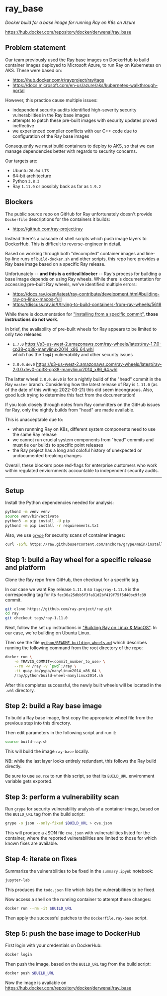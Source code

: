 # ray_base

_Docker build for a base image for running Ray on K8s on Azure_

<https://hub.docker.com/repository/docker/derwenai/ray_base>


## Problem statement

Our team previously used the Ray base images on DockerHub to build
container images deployed to Microsoft Azure, to run Ray on Kubernetes
on AKS. These were based on:

  * <https://hub.docker.com/r/rayproject/ray/tags>
  * <https://docs.microsoft.com/en-us/azure/aks/kubernetes-walkthrough-portal>

However, this practice cause multiple issues:

  * independent security audits identified high-severity security vulnerabilities in the Ray base images
  * attempts to patch these pre-built images with security updates proved ineffective
  * we experienced compiler conflicts with our C++ code due to configuration of the Ray base images

Consequently we must build containers to deploy to AKS, so that we can
manage dependencies better with regards to security concerns.

Our targets are:

  * Ubuntu `20.04 LTS`
  * 64-bit architecture
  * Python `3.8.3`
  * Ray `1.11.0` or possibly back as far as `1.9.2`


## Blockers

The public source repo on GitHub for Ray unfortunately doesn't provide
`Dockerfile` descriptions for the containers it builds:

  * <https://github.com/ray-project/ray>

Instead there's a cascade of shell scripts which push image layers to
DockerHub. This is difficult to reverse-engineer in detail.

Based on working through both "decompiled" container images and
line-by-line runs of `build-docker.sh` and other scripts, this repo
here provides a Ray base image based on a specific Ray release.

Unfortunately -- **and this is a critical blocker** -- Ray's process
for building a base image depends on using Ray wheels. While there is
documentation for accessing pre-built Ray wheels, we've identified
multiple errors:

  * <https://docs.ray.io/en/latest/ray-contribute/development.html#building-ray-on-linux-macos-full>
  * <https://discuss.ray.io/t/trying-to-build-containers-from-ray-wheels/5618>

While there is documentation for
["Installing from a specific commit"](https://docs.ray.io/en/latest/ray-overview/installation.html#installing-from-a-specific-commit),
**those instructions do not work**.

In brief, the availability of pre-built wheels for Ray appears to be
limited to only two releases:

  * `1.7.0`
  <https://s3-us-west-2.amazonaws.com/ray-wheels/latest/ray-1.7.0-cp38-cp38-manylinux2014_x86_64.whl>  
  which has the `log4j` vulnerability and other security issues

  * `2.0.0.dev0`
  <https://s3-us-west-2.amazonaws.com/ray-wheels/latest/ray-2.0.0.dev0-cp38-cp38-manylinux2014_x86_64.whl>

The latter wheel `2.0.0.dev0` is for a nightly build of the "head"
commit in the Ray `master` branch. Considering how the latest release
of Ray is `1.11.0` (as of the date of this writing: 2022-03-21) this
did seem incongruous. Also, good luck trying to determine this fact
from the documentation!

If you look closely through notes from Ray committers on the GitHub
issues for Ray, only the nightly builds from "head" are made available.

This is unacceptable due to:

  * when runnning Ray on K8s, different system components need to use the same Ray release
  * we cannot run crucial system components from "head" commits and must tie our builds to specific point releases
  * the Ray project has a long and coloful history of unexpected or undocumented breaking changes

Overall, these blockers pose red-flags for enterprise customers who
work within regulated enviornments accountable to independent security
audits.

---

## Setup

Install the Python dependencies needed for analysis:

```bash
python3 -m venv venv
source venv/bin/activate
python3 -m pip install -U pip
python3 -m pip install -r requirements.txt
```

Also, we use [`grype`](https://github.com/anchore/grype) for security
scans of container images:

```bash
curl -sSfL https://raw.githubusercontent.com/anchore/grype/main/install.sh | sh -s -- -b /usr/local/bin
```


## Step 1: build a Ray wheel for a specific release and platform

Clone the Ray repo from GitHub, then checkout for a specific tag.

In our case we want Ray release `1.11.0` so `tags/ray-1.11.0` is the
corresponding tag for its `fec30a25dbb5f3fa81d2bf419f75f5d40bc9fc39`
commit.

```bash
git clone https://github.com/ray-project/ray.git
cd ray
git checkout tags/ray-1.11.0
```

Next, follow the set up instructions in
["Building Ray on Linux & MacOS"](https://docs.ray.io/en/latest/ray-contribute/development.html#building-ray-on-linux-macos-full).
In our case, we're building on Ubuntu Linux.

Then see the file
[`python/README-building-wheels.md`](https://github.com/ray-project/ray/blob/master/python/README-building-wheels.md)
which describes running the following command from the root directory
of the repo:

```bash
docker run \
    -e TRAVIS_COMMIT=<commit_number_to_use> \
    --rm -w /ray -v `pwd`:/ray \
    -ti quay.io/pypa/manylinux2014_x86_64 \
    /ray/python/build-wheel-manylinux2014.sh
```

After this completes successful, the newly built wheels will be
located in the `.whl` directory.


## Step 2: build a Ray base image

To build a Ray base image, first copy the appropriate wheel file from
the previous step into this directory.

Then edit parameters in the following script and run it:

```bash
source build-ray.sh
```

This will build the image `ray-base` locally.

NB: while the last layer looks entirely redundant, this follows the
Ray build directly.

Be sure to use `source` to run this script, so that its `BUILD_URL`
environment variable gets exported.


## Step 3: perform a vulnerability scan

Run `grype` for security vulnerability analysis of a container image,
based on the `BUILD_URL` tag from the build script:

```bash
grype -o json --only-fixed $BUILD_URL > cve.json
```

This will produce a JSON file `cve.json` with vulnerabilities listed
for the container, where the reported vulnerabilities are limited to
those for which known fixes are available.


## Step 4: iterate on fixes

Summarize the vulnerabilities to be fixed in the `summary.ipynb`
notebook:

```bash
jupyter-lab
```

This produces the `todo.json` file which lists the vulnerabilities to
be fixed.

Now access a shell on the running container to attempt these changes:

```bash
docker run --rm -it $BUILD_URL
```

Then apply the successful patches to the `Dockerfile.ray-base` script.


## Step 5: push the base image to DockerHub

First login with your credentials on DockerHub:

```bash
docker login
```

Then push the image, based on the `BUILD_URL` tag from the build
script:

```bash
docker push $BUILD_URL
```

Now the image is available on
<https://hub.docker.com/repository/docker/derwenai/ray_base>
